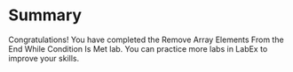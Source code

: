 # Summary

Congratulations! You have completed the Remove Array Elements From the End While Condition Is Met lab. You can practice more labs in LabEx to improve your skills.
